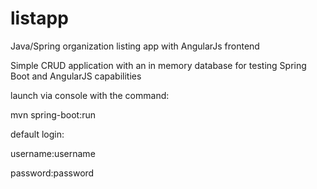 # listapp
Java/Spring organization listing app with AngularJs frontend

Simple CRUD application with an in memory database for testing Spring Boot and AngularJS capabilities

launch via console with the command:

mvn spring-boot:run

default login:

username:username

password:password

